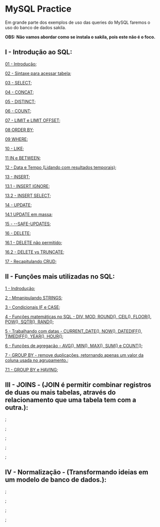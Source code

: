 # MySQL Practice

Em grande parte dos exemplos de uso das queries do MySQL faremos o uso do banco de dados sakila.

__OBS: Não vamos abordar como se instala o sakila, pois este não é o foco.__

## I - Introdução ao SQL:

[01 - Introdução](https://github.com/elielsondev/mysql_practice/blob/main/PARTE_I/01_introducao.sql);

[02 - Sintaxe para acessar tabela](https://github.com/elielsondev/mysql_practice/blob/main/PARTE_I/02_sintaxe_para_acessar_tabela.sql);

[03 - SELECT](https://github.com/elielsondev/mysql_practice/blob/main/PARTE_I/03_SELECT.sql);

[04 - CONCAT](https://github.com/elielsondev/mysql_practice/blob/main/PARTE_I/04_CONCAT.sql);

[05 - DISTINCT](https://github.com/elielsondev/mysql_practice/blob/main/PARTE_I/05_DISTINCT.sql);

[06 - COUNT](https://github.com/elielsondev/mysql_practice/blob/main/PARTE_I/06_COUNT.sql);

[07 - LIMIT e LIMIT OFFSET](https://github.com/elielsondev/mysql_practice/blob/main/PARTE_I/07_LIMIT_and_LIMIT_OFFSET.sql);

[08 ORDER BY](https://github.com/elielsondev/mysql_practice/blob/main/PARTE_I/08_ORDER_BY.sql);

[09 WHERE](https://github.com/elielsondev/mysql_practice/blob/main/PARTE_I/09_WHERE.sql);

[10 - LIKE](https://github.com/elielsondev/mysql_practice/blob/main/PARTE_I/10_LIKE.sql);

[11 IN e BETWEEN](https://github.com/elielsondev/mysql_practice/blob/main/PARTE_I/11_IN_e_BETWEEN.sql);

[12 - Data e Tempo (Lidando com resultados temporais)](https://github.com/elielsondev/mysql_practice/blob/main/PARTE_I/12_Data_e_tempo_lidando_com_resultados_temporais.sql);

[13 - INSERT](https://github.com/elielsondev/mysql_practice/blob/main/PARTE_I/13_INSERT.sql);

[13.1 - INSERT IGNORE](https://github.com/elielsondev/mysql_practice/blob/main/PARTE_I/13.1_INSERT_IGNORE.sql);

[13.2 - INSERT SELECT](https://github.com/elielsondev/mysql_practice/blob/main/PARTE_I/13.2_INSERT_SELECT.sql);

[14 - UPDATE](https://github.com/elielsondev/mysql_practice/blob/main/PARTE_I/14_UPDATE.sql);

[14.1 UPDATE em massa](https://github.com/elielsondev/mysql_practice/blob/main/PARTE_I/14.1_UPDATE_em_massa.sql);

[15 - --SAFE-UPDATES](https://github.com/elielsondev/mysql_practice/blob/main/PARTE_I/15_--safe-updates.sql);

[16 - DELETE](https://github.com/elielsondev/mysql_practice/blob/main/PARTE_I/16_DELETE.sql);

[16.1 - DELETE não permitido](https://github.com/elielsondev/mysql_practice/blob/main/PARTE_I/16.1_DELETE_n%C3%A3o_permitido.sql);

[16.2 - DELETE vs TRUNCATE](https://github.com/elielsondev/mysql_practice/blob/main/PARTE_I/16.2_DELETE_vs_TRUNCATE.sql);

[17 - Recapitulando CRUD](https://github.com/elielsondev/mysql_practice/blob/main/PARTE_I/17_Recapitulando_CRUD.sql);


## II - Funções mais utilizadas no SQL:

[1 - Indrodução](https://github.com/elielsondev/mysql_practice/blob/main/PARTE_II/01_introducao.sql);

[2 - Mmanipulando STRINGS](https://github.com/elielsondev/mysql_practice/blob/main/PARTE_II/02_MANIPULANDO_STRINGS.sql);

[3 - Condicionais IF e CASE](https://github.com/elielsondev/mysql_practice/blob/main/PARTE_II/03_CONDICIONAIS_IF_CASE.sql);

[4 - Funções matemáticas no SQL - DIV, MOD, ROUND(), CEIL(), FLOOR(), POW(), SQTR(), RAND()](https://github.com/elielsondev/mysql_practice/blob/main/PARTE_II/04_funcoes_matematicas_no_SQL.sql);

[5 -  Trabalhando com datas - CURRENT_DATE(), NOW(), DATEDIFF(), TIMEDIFF(), YEAR(), HOUR()](https://github.com/elielsondev/mysql_practice/blob/main/PARTE_II/05_trabalhando_com_datas.sql);

[6 - Funções de agregação - AVG(), MIN(), MAX(), SUM() e COUNT()](https://github.com/elielsondev/mysql_practice/blob/main/PARTE_II/06_funcoes_de_agregacao_AVG_MIN_MAX_SUM_e_COUNT.sql);

[7 - GROUP BY - remove duplicações, retornando apenas um valor da coluna usada no agrupamento.](https://github.com/elielsondev/mysql_practice/blob/main/PARTE_II/07_GROUP_BY.sql);

[7.1 - GROUP BY e HAVING](https://github.com/elielsondev/mysql_practice/blob/main/PARTE_II/07.1_GROUP_BY_e_HAVING.sql);


## III - JOINS - (JOIN é permitir combinar registros de duas ou mais tabelas, através do relacionamento que uma tabela tem com a outra.):

[]();

[]();

[]();

[]();

[]();

## IV - Normalização - (Transformando ideias em um modelo de banco de dados.):

[]();

[]();

[]();

[]();
